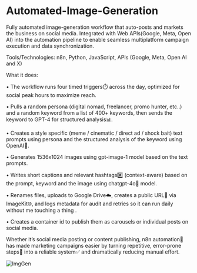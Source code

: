 # Automated-Image-Generation
Fully automated image-generation workflow that auto-posts and markets the business on social media. Integrated with Web APIs(Google, Meta, Open AI) into the automation pipeline to enable seamless multiplatform campaign execution and data synchronization.

Tools/Technologies: n8n, Python, JavaScript, APIs (Google, Meta, Open AI and X)

What it does:

• The workflow runs four timed triggers⏱️ across the day, optimized for social peak hours to maximize reach.

• Pulls a random persona (digital nomad, freelancer, promo hunter, etc..) and a random keyword from a list of 400+ keywords, then sends the keyword to GPT-4 for structured analysis📊.

• Creates a style specific (meme / cinematic / direct ad / shock bait) text prompts using persona and the structured analysis of the keyword using OpenAI🧠.

• Generates 1536x1024 images using gpt-image-1 model based on the text prompts.

• Writes short captions and relevant hashtags#️⃣ (context-aware) based on the prompt, keyword and the image using chatgpt-4o🤖 model. 

• Renames files, uploads to Google Drive☁️, creates a public URL🔗 via ImageKit🌐, and logs metadata for audit and retries so it can run daily without me touching a thing .

• Creates a container id to publish them as carousels or individual posts on social media.

Whether it’s social media posting or content publishing, n8n automation🤖 has made marketing campaigns easier by turning repetitive, error-prone steps🔁 into a reliable system✅ and dramatically reducing manual effort.

![ImgGen](https://github.com/user-attachments/assets/401835a5-b8e1-4865-ae4c-a91b36c6088b)
